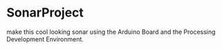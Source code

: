 # SonarProject

make this cool looking sonar using the Arduino Board and the Processing Development Environment.
